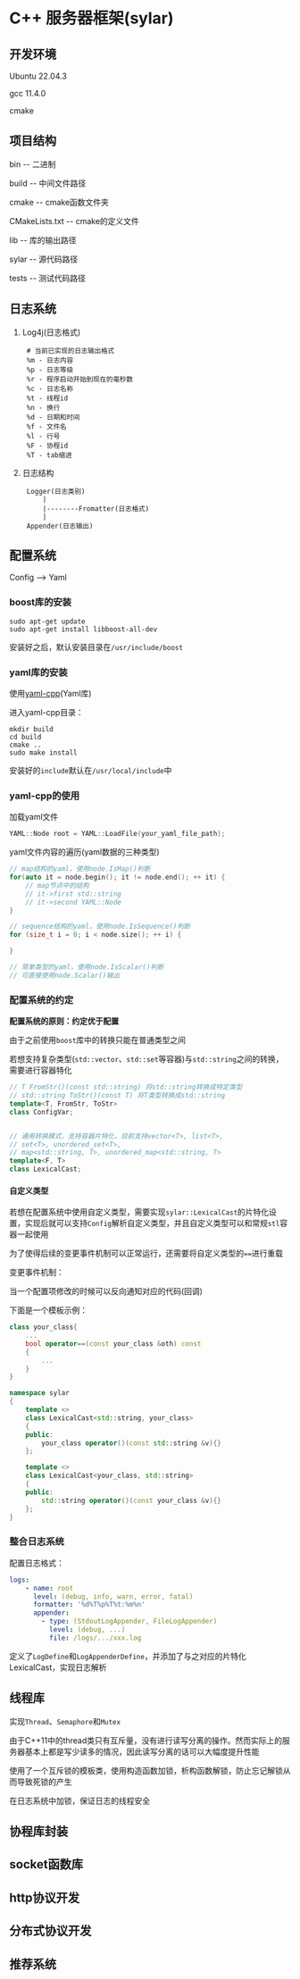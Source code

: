 # C++ 服务器框架(sylar)

## 开发环境
Ubuntu 22.04.3

gcc 11.4.0

cmake

## 项目结构
bin -- 二进制

build -- 中间文件路径

cmake -- cmake函数文件夹

CMakeLists.txt -- cmake的定义文件

lib -- 库的输出路径

sylar -- 源代码路径

tests -- 测试代码路径

## 日志系统
1. Log4j(日志格式)

        # 当前已实现的日志输出格式
        %m - 日志内容
        %p - 日志等级
        %r - 程序启动开始到现在的毫秒数
        %c - 日志名称
        %t - 线程id
        %n - 换行
        %d - 日期和时间
        %f - 文件名
        %l - 行号
        %F - 协程id
        %T - tab缩进

2. 日志结构

        Logger(日志类别)
            |
            |--------Fromatter(日志格式)
            |
        Appender(日志输出)

## 配置系统

Config --> Yaml

### boost库的安装

```shell
sudo apt-get update
sudo apt-get install libboost-all-dev
```

安装好之后，默认安装目录在`/usr/include/boost`

### yaml库的安装

使用[yaml-cpp](https://github.com/jbeder/yaml-cpp/releases)(Yaml库)

进入yaml-cpp目录：

```shell
mkdir build
cd build
cmake ..
sudo make install
```

安装好的`include`默认在`/usr/local/include`中

### yaml-cpp的使用

加载yaml文件

```cpp
YAML::Node root = YAML::LoadFile(your_yaml_file_path);
```

yaml文件内容的遍历(yaml数据的三种类型)

```cpp
// map结构的yaml，使用node.IsMap()判断
for(auto it = node.begin(); it != node.end(); ++ it) {
    // map节点中的结构
    // it->first std::string
    // it->second YAML::Node
}

// sequence结构的yaml，使用node.IsSequence()判断
for (size_t i = 0; i < node.size(); ++ i) {

}

// 简单类型的yaml，使用node.IsScalar()判断
// 可直接使用node.Scalar()输出
```

### 配置系统的约定

**配置系统的原则：约定优于配置**

由于之前使用`boost`库中的转换只能在普通类型之间

若想支持复杂类型(`std::vector`、`std::set`等容器)与`std::string`之间的转换，需要进行容器特化

```cpp
// T FromStr()(const std::string) 将std::string转换成特定类型
// std::string ToStr()(const T) 将T类型转换成std::string
template<T, FromStr, ToStr>
class ConfigVar;


// 通用转换模式，支持容器片特化，目前支持vector<T>, list<T>,
// set<T>, unordered_set<T>,
// map<std::string, T>, unordered_map<std::string, T>
template<F, T>
class LexicalCast;
```

#### 自定义类型

若想在配置系统中使用自定义类型，需要实现`sylar::LexicalCast`的片特化设置，实现后就可以支持`Config`解析自定义类型，并且自定义类型可以和常规`stl`容器一起使用

为了使得后续的变更事件机制可以正常运行，还需要将自定义类型的`==`进行重载

变更事件机制：

当一个配置项修改的时候可以反向通知对应的代码(回调)

下面是一个模板示例：

```cpp
class your_class{
    ...
    bool operator==(const your_class &oth) const
    {
        ...
    }
}

namespace sylar
{
    template <>
    class LexicalCast<std::string, your_class>
    {
    public:
        your_class operator()(const std::string &v){}
    };

    template <>
    class LexicalCast<your_class, std::string>
    {
    public:
        std::string operator()(const your_class &v){}
    };
}
```

### 整合日志系统

配置日志格式：

```yaml
logs:
    - name: root
      level: (debug, info, warn, error, fatal)
      formatter: '%d%T%p%T%t:%m%n'
      appender:
        - type: (StdoutLogAppender, FileLogAppender)
          level: (debug, ...)
          file: /logs/.../xxx.log
```

定义了`LogDefine`和`LogAppenderDefine`，并添加了与之对应的片特化LexicalCast，实现日志解析

## 线程库

实现`Thread`、`Semaphore`和`Mutex`

由于C++11中的thread类只有互斥量，没有进行读写分离的操作。然而实际上的服务器基本上都是写少读多的情况，因此读写分离的话可以大幅度提升性能

使用了一个互斥锁的模板类，使用构造函数加锁，析构函数解锁，防止忘记解锁从而导致死锁的产生

在日志系统中加锁，保证日志的线程安全

## 协程库封装

## socket函数库

## http协议开发

## 分布式协议开发

## 推荐系统
